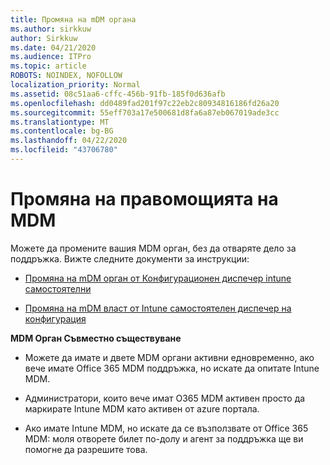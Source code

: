 ```yaml
---
title: Промяна на mDM органа
ms.author: sirkkuw
author: Sirkkuw
ms.date: 04/21/2020
ms.audience: ITPro
ms.topic: article
ROBOTS: NOINDEX, NOFOLLOW
localization_priority: Normal
ms.assetid: 08c51aa6-cffc-456b-91fb-185f0d636afb
ms.openlocfilehash: dd0489fad201f97c22eb2c80934816186fd26a20
ms.sourcegitcommit: 55eff703a17e500681d8fa6a87eb067019ade3cc
ms.translationtype: MT
ms.contentlocale: bg-BG
ms.lasthandoff: 04/22/2020
ms.locfileid: "43706780"
---
```

# <a name="change-intune-mdm-authority"></a>Промяна на правомощията на MDM

Можете да промените вашия MDM орган, без да отваряте дело за поддръжка. Вижте следните документи за инструкции:
  
- [Промяна на mDM орган от Конфигурационен диспечер intune самостоятелни](https://docs.microsoft.com/configmgr/mdm/deploy-use/migrate-change-mdm-authority)
    
- [Промяна на mDM власт от Intune самостоятелен диспечер на конфигурация](https://docs.microsoft.com/configmgr/mdm/deploy-use/change-mdm-authority)
    
 **MDM Орган Съвместно съществуване**
  
- Можете да имате и двете MDM органи активни едновременно, ако вече имате Office 365 MDM поддръжка, но искате да опитате Intune MDM.
    
- Администратори, които вече имат O365 MDM активен просто да маркирате Intune MDM като активен от azure портала.
    
- Ако имате Intune MDM, но искате да се възползвате от Office 365 MDM: моля отворете билет по-долу и агент за поддръжка ще ви помогне да разрешите това.
    

